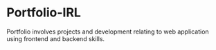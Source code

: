 # Portfolio-IRL
Portfolio involves projects and development relating to web application using frontend and backend skills. 
